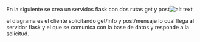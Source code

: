 En la siguiente se crea un servidos flask con dos rutas get y post![alt text](IMG20250420204903.jpg)

el diagrama es el cliente solicitando get/info y post/mensaje lo cual llega al servidor flask y el que se comunica con la base de datos y responde a la solicitud.